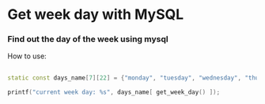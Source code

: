 # Get week day with MySQL
### Find out the day of the week using mysql

How to use:

```C++
    
static const days_name[7][22] = {"monday", "tuesday", "wednesday", "thursday", "friday", "saturday", "sunday"};

printf("current week day: %s", days_name[ get_week_day() ]);

```
